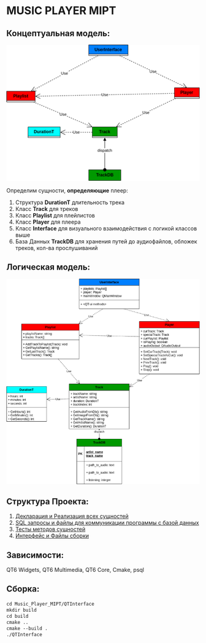 # MUSIC PLAYER MIPT

## Концептуальная модель:
![](https://github.com/fl4cko11/Music_Player_MIPT/blob/main/INTRODUCE/conceptual_model.png)

Определим сущности, **определяющие** плеер:
1) Структура **DurationT** длительность трека
2) Класс **Track** для треков
3) Класс **Playlist** для плейлистов
4) Класс **Player** для плеера
5) Класс **Interface** для визуального взаимодействия с логикой классов выше
6) База Данных **TrackDB** для хранения путей до аудиофайлов, обложек треков, кол-ва прослушиваний

## Логическая модель:
![](https://github.com/fl4cko11/Music_Player_MIPT/blob/main/INTRODUCE/logic_model.png)

## Структура Проекта:
1)  [Декларация и Реализация всех сущностей](https://github.com/fl4cko11/Music_Player_MIPT/tree/main/CPP_classes)
2)  [SQL запросы и файлы для коммуникации программы с базой данных](https://github.com/fl4cko11/Music_Player_MIPT/tree/main/SQL)
3)  [Тесты методов сущностей](https://github.com/fl4cko11/Music_Player_MIPT/tree/main/CPP_tests)
4)  [Интерфейс и Файлы сборки](https://github.com/fl4cko11/Music_Player_MIPT/tree/main/QTInterface)

## Зависимости:
QT6 Widgets, QT6 Multimedia, QT6 Core, Cmake, psql

## Сборка:
```
cd Music_Player_MIPT/QTInterface
mkdir build
cd build
cmake ..
cmake --build .
./QTInterface

